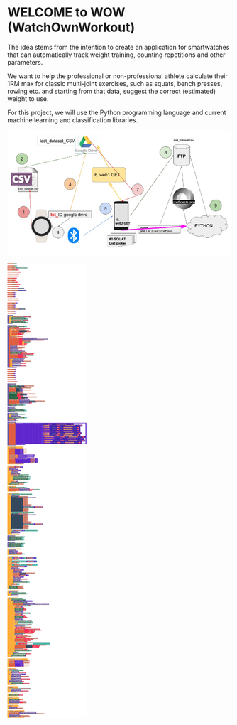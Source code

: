 # WELCOME to WOW (WatchOwnWorkout)

The idea stems from the intention to create an application for smartwatches that can automatically track weight training, counting repetitions and other parameters.

We want to help the professional or non-professional athlete calculate their 1RM max for classic multi-joint exercises, such as squats, bench presses, rowing etc. and starting from that data, suggest the correct (estimated) weight to use.

For this project, we will use the Python programming language and current machine learning and classification libraries.


![Wow Image 1](images/gym1.jpg)


![Wow Image 2](images/blocks.jpg)





